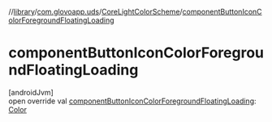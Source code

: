 //[library](../../../index.md)/[com.glovoapp.uds](../index.md)/[CoreLightColorScheme](index.md)/[componentButtonIconColorForegroundFloatingLoading](component-button-icon-color-foreground-floating-loading.md)

# componentButtonIconColorForegroundFloatingLoading

[androidJvm]\
open override val [componentButtonIconColorForegroundFloatingLoading](component-button-icon-color-foreground-floating-loading.md): [Color](https://developer.android.com/reference/kotlin/androidx/compose/ui/graphics/Color.html)
